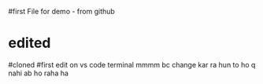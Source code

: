 #first File for demo - from github
# edited
#cloned
#first edit on vs code terminal
mmmm
bc change kar ra hun to ho q nahi 
ab ho raha ha
